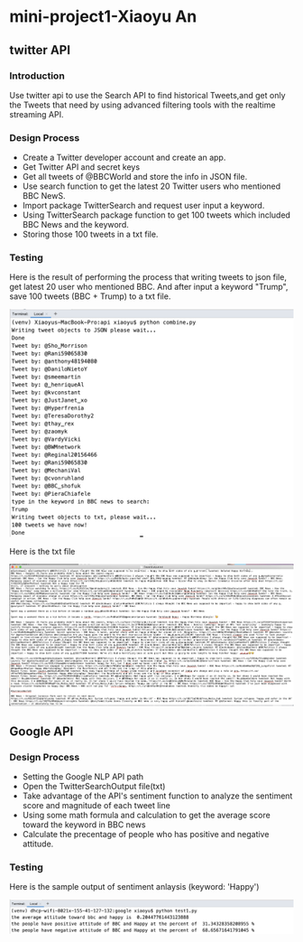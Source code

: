# mini-project1-Xiaoyu An
## twitter API
### Introduction
Use twitter api to use the Search API to find historical Tweets,and get only the Tweets that need by using advanced filtering tools with the realtime streaming API.
### Design Process
- Create a Twitter developer account and create an app.
- Get Twitter API and secret keys
- Get all tweets of @BBCWorld and store the info in JSON file.
- Use search function to get the latest 20 Twitter users who mentioned BBC NewS.
- Import package TwitterSearch and request user input a keyword.
- Using TwitterSearch package function to get 100 tweets which included BBC News and the keyword.
- Storing those 100 tweets in a txt file.   
### Testing 
Here is the result of performing the process that writing tweets to json file, get latest 20 user who mentioned BBC. And after input a keyword "Trump", save 100 tweets (BBC + Trump) to a txt file.

<img src="https://github.com/lqi25/mini-project1/blob/Xiaoyu_An/Screen%20Shot%202019-09-29%20at%209.06.11%20PM.png"/> 



Here is the txt file

<img src="https://github.com/lqi25/mini-project1/blob/Xiaoyu_An/Screen%20Shot%202019-09-29%20at%209.04.24%20PM.png"/>  







## Google API

### Design Process
- Setting the Google NLP API path
- Open the TwitterSearchOutput file(txt)
- Take advantage of the API's sentiment function to analyze the sentiment score and magnitude of each tweet line
- Using some math formula and calculation to get the average score toward the keyword in BBC news
- Calculate the precentage of people who has positive and negative attitude.


### Testing
Here is the sample output of sentiment anlaysis (keyword: 'Happy')



<img src="https://github.com/lqi25/mini-project1/blob/Xiaoyu_An/Screen%20Shot%202019-09-29%20at%209.09.15%20PM.png"/>  



